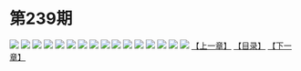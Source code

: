 # 第239期
![](https://mao.mhtupian.com/uploads/img/7563/216758/manhua_12_20160122_2016012207443647592.jpg)
![](https://mao.mhtupian.com/uploads/img/7563/216758/manhua_12_20160122_2016012207444328492.jpg)
![](https://mao.mhtupian.com/uploads/img/7563/216758/manhua_12_20160122_2016012207445112037.jpg)
![](https://mao.mhtupian.com/uploads/img/7563/216758/manhua_12_20160122_2016012207445963657.jpg)
![](https://mao.mhtupian.com/uploads/img/7563/216758/manhua_12_20160122_2016012207450690411.jpg)
![](https://mao.mhtupian.com/uploads/img/7563/216758/manhua_12_20160122_2016012207451359232.jpg)
![](https://mao.mhtupian.com/uploads/img/7563/216758/manhua_12_20160122_2016012207452385778.jpg)
![](https://mao.mhtupian.com/uploads/img/7563/216758/manhua_12_20160122_2016012207453582213.jpg)
![](https://mao.mhtupian.com/uploads/img/7563/216758/manhua_12_20160122_2016012207454430030.jpg)
![](https://mao.mhtupian.com/uploads/img/7563/216758/manhua_12_20160122_2016012207455192361.jpg)
![](https://mao.mhtupian.com/uploads/img/7563/216758/manhua_12_20160122_2016012207455842074.jpg)
![](https://mao.mhtupian.com/uploads/img/7563/216758/manhua_12_20160122_2016012207460389159.jpg)
![](https://mao.mhtupian.com/uploads/img/7563/216758/manhua_12_20160122_2016012207461112441.jpg)
![](https://mao.mhtupian.com/uploads/img/7563/216758/manhua_12_20160122_2016012207462213982.jpg)
![](https://mao.mhtupian.com/uploads/img/7563/216758/manhua_12_20160122_2016012207462916303.jpg)
![](https://mao.mhtupian.com/uploads/img/7563/216758/manhua_12_20160122_2016012207463741794.jpg)
[【上一章】](./44.md)
[【目录】](./README.md)
[【下一章】](./46.md)
